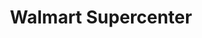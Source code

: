 ---
title: "Walmart Supercenter"
url: /huntsville/walmart-supercenter-winchester-road/
shop: supermarket
---